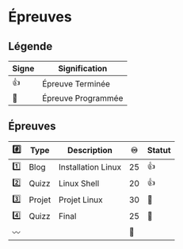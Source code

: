 # Épreuves

## Légende

| Signe              | Signification                 |
|--------------------|-------------------------------|
| :+1:               | Épreuve Terminée              |
| :calendar:         | Épreuve Programmée            |


## Épreuves

| :hash:    | Type    | Description                                         |:infinity:| Statut           |
|-----------|---------|-----------------------------------------------------|----------|------------------|
| :one:     | Blog    | Installation Linux                                  | 25       | :+1:             |
| :two:     | Quizz   | Linux Shell                                         | 20       | :+1:             |
| :three:   | Projet  | Projet Linux                                        | 30       | :calendar:       |
| :four:    | Quizz   | Final                                               | 25       | :calendar:       |
|:wavy_dash:|         |                                                     |:100:     |                  |
